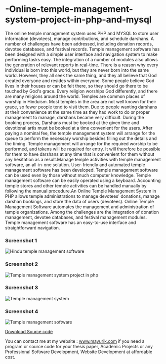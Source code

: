 # -Online-temple-management-system-project-in-php-and-mysql
The online temple management system uses PHP and MYSQL to store user information (devotees), manage contributions, and schedule darshans. A number of challenges have been addressed, including donation records, devotee databases, and festival records. Temple management software has been designed with a simple user interface and navigation system to make performing tasks easy. The integration of a number of modules also allows the generation of relevant reports in real-time. There is a reason why every individual is born into this world, but they are never born into the same world. However, they all seek the same thing, and they all believe that God created everyone and resides within everyone. Some people believe God lives in their houses or can be felt there, so they should go there to be touched by God's grace. Every religion worships God differently, and there are many religions around the world. Temples are common places of worship in Hinduism. Most temples in the area are not well known for their grace, so fewer people tend to visit them. Due to people wanting darshans at their convenience at the same time as they had work to do or proper management to manage, darshans became very difficult. During the booking process, Darshans must be booked at the given time and devotional artis must be booked at a time convenient for the users. After paying a nominal fee, the temple management system will arrange for the queue to perform the necessary worship besides filling out the details and the timing. Temple management will arrange for the required worship to be performed, and tokens will be required for entry. It will therefore be possible for them to have darshans at any time that is convenient for them without any hesitation as a result.Manage temple activities with temple management software, an all-in-one solution. User-friendly and automated temple management software has been developed. Temple management software can be used even by those without much computer knowledge. Temple management software can be easily operated using a keyboard. Accounting temple stores and other temple activities can be handled manually by following the manual procedure.An Online Temple Management System in PHP allows temple administrations to manage devotees' donations, manage darshan bookings, and store the data of users (devotees). Online Temple Management Software automates the management and administration of temple organizations. Among the challenges are the integration of donation management, devotee databases, and festival management modules. Temple management software has an easy-to-use interface and straightforward navigation. 

<h3> Screenshot 1</h3>
<img src="https://www.mayurik.com/uploads/P2556/Hindu%20temple%20management%20software.jpg" alt="Hindu temple management software">

<h3> Screenshot 2</h3>
<img src="https://www.mayurik.com/uploads/P2556/Temple%20management%20system%20project%20in%20php.jpg" alt="Temple management system project in php">


<h3> Screenshot 3</h3>
<img src="https://www.mayurik.com/uploads/P2556/Temple%20management%20system.jpg" alt="Temple management system">


<h3> Screenshot 4</h3>
<img src="https://www.mayurik.com/uploads/P2556/Temple%20management%20software.jpg" alt="Temple management software">



<a href="https://www.mayurik.com/source-code/P2556/-online-temple-management-system-project-in-php-and-mysql">Download Source code</a>

You can contact me at my website : www.mayurik.com if you need a program or source code for your thesis paper, Academic Projects or any Professional Software Development, Website Development at affordable cost.



